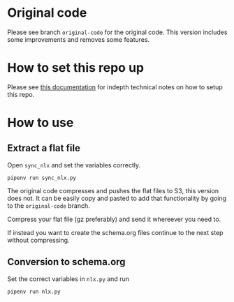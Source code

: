 # Original code
Please see branch `original-code` for the original code. This version includes some improvements and removes some features.


# How to set this repo up
Please see [this documentation](https://docs.google.com/document/d/1_Bz1zeICXzgwQC_N637CQIyxHeRwMuSV5FG7GLDO9IM/edit?usp=sharing) for indepth technical notes on how to setup this repo.

# How to use
## Extract a flat file
Open `sync_nlx` and set the variables correctly.
```
pipenv run sync_nlx.py
```

The original code compresses and pushes the flat files to S3, this version does not. It can be easily copy and pasted to add that functionality by going to the `original-code` branch.

Compress your flat file (gz preferably) and send it whereever you need to.

If instead you want to create the schema.org files continue to the next step without compressing.

## Conversion to schema.org
Set the correct variables in `nlx.py` and run
```
pipenv run nlx.py
```
